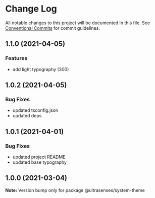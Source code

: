 # Change Log

All notable changes to this project will be documented in this file.
See [Conventional Commits](https://conventionalcommits.org) for commit guidelines.

## 1.1.0 (2021-04-05)

### Features

- add light typography (300)

## 1.0.2 (2021-04-05)

### Bug Fixes

- updated tsconfig.json
- updated deps

## 1.0.1 (2021-04-01)

### Bug Fixes

- updated project README
- updated base typography

## 1.0.0 (2021-03-04)

**Note:** Version bump only for package @ultrasenses/system-theme
